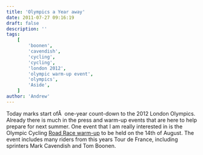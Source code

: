 ```yaml
---
title: 'Olympics a Year away'
date: 2011-07-27 09:16:19
draft: false
description: ''
tags:
    [
        'boonen',
        'cavendish',
        'cycling',
        'cycling',
        'london 2012',
        'olympic warm-up event',
        'olympics',
        'Aside',
    ]
author: 'Andrew'
---
```


Today marks start ofÂ  one-year count-down to the 2012 London Olympics. Already there is much in the press and warm-up events that are here to help prepare for next summer. One event that I am really interested in is the Olympic Cycling [Road Race warm-up](http://www.cyclingweekly.co.uk/news/latest/529520/stars-line-up-for-olympic-road-race-test-event.html) to be held on the 14th of August. The event includes many riders from this years Tour de France, including sprinters Mark Cavendish and Tom Boonen.
